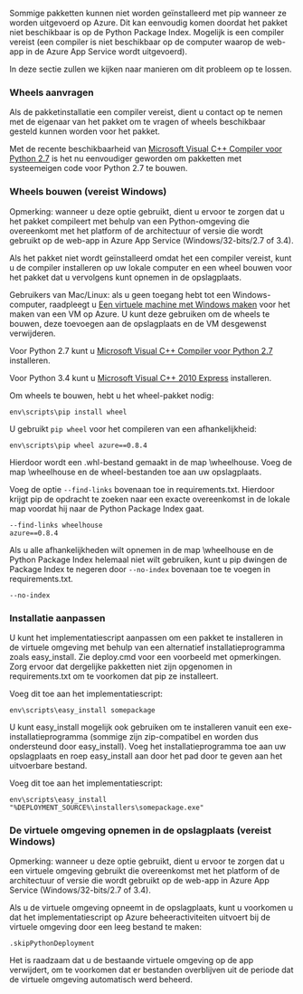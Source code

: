 Sommige pakketten kunnen niet worden geïnstalleerd met pip wanneer ze worden uitgevoerd op Azure.  Dit kan eenvoudig komen doordat het pakket niet beschikbaar is op de Python Package Index.  Mogelijk is een compiler vereist (een compiler is niet beschikbaar op de computer waarop de web-app in de Azure App Service wordt uitgevoerd).

In deze sectie zullen we kijken naar manieren om dit probleem op te lossen.

### <a name="request-wheels"></a>Wheels aanvragen
Als de pakketinstallatie een compiler vereist, dient u contact op te nemen met de eigenaar van het pakket om te vragen of wheels beschikbaar gesteld kunnen worden voor het pakket.

Met de recente beschikbaarheid van [Microsoft Visual C++ Compiler voor Python 2.7][Microsoft Visual C++ Compiler voor Python 2.7] is het nu eenvoudiger geworden om pakketten met systeemeigen code voor Python 2.7 te bouwen.

### <a name="build-wheels-requires-windows"></a>Wheels bouwen (vereist Windows)
Opmerking: wanneer u deze optie gebruikt, dient u ervoor te zorgen dat u het pakket compileert met behulp van een Python-omgeving die overeenkomt met het platform of de architectuur of versie die wordt gebruikt op de web-app in Azure App Service (Windows/32-bits/2.7 of 3.4).

Als het pakket niet wordt geïnstalleerd omdat het een compiler vereist, kunt u de compiler installeren op uw lokale computer en een wheel bouwen voor het pakket dat u vervolgens kunt opnemen in de opslagplaats.

Gebruikers van Mac/Linux: als u geen toegang hebt tot een Windows-computer, raadpleegt u [Een virtuele machine met Windows maken][Een virtuele machine met Windows maken] voor het maken van een VM op Azure.  U kunt deze gebruiken om de wheels te bouwen, deze toevoegen aan de opslagplaats en de VM desgewenst verwijderen. 

Voor Python 2.7 kunt u [Microsoft Visual C++ Compiler voor Python 2.7][Microsoft Visual C++ Compiler voor Python 2.7] installeren.

Voor Python 3.4 kunt u [Microsoft Visual C++ 2010 Express][Microsoft Visual C++ 2010 Express] installeren.

Om wheels te bouwen, hebt u het wheel-pakket nodig:

    env\scripts\pip install wheel

U gebruikt `pip wheel` voor het compileren van een afhankelijkheid:

    env\scripts\pip wheel azure==0.8.4

Hierdoor wordt een .whl-bestand gemaakt in de map \wheelhouse.  Voeg de map \wheelhouse en de wheel-bestanden toe aan uw opslagplaats.

Voeg de optie `--find-links` bovenaan toe in requirements.txt. Hierdoor krijgt pip de opdracht te zoeken naar een exacte overeenkomst in de lokale map voordat hij naar de Python Package Index gaat.

    --find-links wheelhouse
    azure==0.8.4

Als u alle afhankelijkheden wilt opnemen in de map \wheelhouse en de Python Package Index helemaal niet wilt gebruiken, kunt u pip dwingen de Package Index te negeren door `--no-index` bovenaan toe te voegen in requirements.txt.

    --no-index

### <a name="customize-installation"></a>Installatie aanpassen
U kunt het implementatiescript aanpassen om een pakket te installeren in de virtuele omgeving met behulp van een alternatief installatieprogramma zoals easy\_install.  Zie deploy.cmd voor een voorbeeld met opmerkingen.  Zorg ervoor dat dergelijke pakketten niet zijn opgenomen in requirements.txt om te voorkomen dat pip ze installeert.

Voeg dit toe aan het implementatiescript:

    env\scripts\easy_install somepackage

U kunt easy\_install mogelijk ook gebruiken om te installeren vanuit een exe-installatieprogramma (sommige zijn zip-compatibel en worden dus ondersteund door easy\_install).  Voeg het installatieprogramma toe aan uw opslagplaats en roep easy\_install aan door het pad door te geven aan het uitvoerbare bestand.

Voeg dit toe aan het implementatiescript:

    env\scripts\easy_install "%DEPLOYMENT_SOURCE%\installers\somepackage.exe"

### <a name="include-the-virtual-environment-in-the-repository-requires-windows"></a>De virtuele omgeving opnemen in de opslagplaats (vereist Windows)
Opmerking: wanneer u deze optie gebruikt, dient u ervoor te zorgen dat u een virtuele omgeving gebruikt die overeenkomst met het platform of de architectuur of versie die wordt gebruikt op de web-app in Azure App Service (Windows/32-bits/2.7 of 3.4).

Als u de virtuele omgeving opneemt in de opslagplaats, kunt u voorkomen u dat het implementatiescript op Azure beheeractiviteiten uitvoert bij de virtuele omgeving door een leeg bestand te maken:

    .skipPythonDeployment

Het is raadzaam dat u de bestaande virtuele omgeving op de app verwijdert, om te voorkomen dat er bestanden overblijven uit de periode dat de virtuele omgeving automatisch werd beheerd.

[Een virtuele machine met Windows maken]: http://azure.microsoft.com/documentation/articles/virtual-machines-windows-hero-tutorial/
[Microsoft Visual C++ Compiler voor Python 2.7]: http://aka.ms/vcpython27
[Microsoft Visual C++ 2010 Express]: http://go.microsoft.com/?linkid=9709949


<!--HONumber=Nov16_HO2-->


